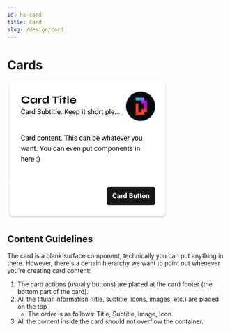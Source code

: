 ```yaml
---
id: hs-card
title: Card
slug: /design/card
---
```

# Cards
![HSCard Component](../_media/card.png)

## Content Guidelines
The card is a blank surface component, technically you can put anything in there. However, there's a certain hierarchy we want to point out whenever you're creating card content:
1. The card actions (usually buttons) are placed at the card footer (the bottom part of the card).
2. All the titular information (title, subtitle, icons, images, etc.) are placed on the top
    - The order is as follows: Title, Subtitle, Image, Icon.
3. All the content inside the card should not overflow the container.